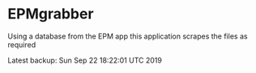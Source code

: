 # EPMgrabber
Using a database from the EPM app this application scrapes the files as required


Latest backup: Sun Sep 22 18:22:01 UTC 2019
